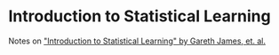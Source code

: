 # Introduction to Statistical Learning

Notes on ["Introduction to Statistical Learning" by Gareth James, et. al.](http://www-bcf.usc.edu/~gareth/ISL/)
